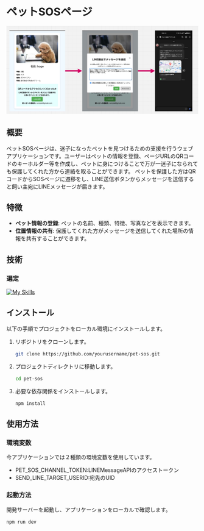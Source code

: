 # ペットSOSページ
![alt text](image-1.png)
## 概要
ペットSOSページは、迷子になったペットを見つけるための支援を行うウェブアプリケーションです。ユーザーはペットの情報を登録、ページURLのQRコードのキーホルダー等を作成し、ペットに身につけることで万が一迷子になられても保護してくれた方から連絡を取ることができます。
ペットを保護した方はQRコードからSOSページに遷移をし、LINE送信ボタンからメッセージを送信すると飼い主宛にLINEメッセージが届きます。

## 特徴
- **ペット情報の登録**: ペットの名前、種類、特徴、写真などを表示できます。
- **位置情報の共有**: 保護してくれた方がメッセージを送信してくれた場所の情報を共有することができます。

## 技術
### 選定

[![My Skills](https://skillicons.dev/icons?i=nuxt,nodejs,ts)](https://skillicons.dev)

## インストール
以下の手順でプロジェクトをローカル環境にインストールします。

1. リポジトリをクローンします。
    ```bash
    git clone https://github.com/yourusername/pet-sos.git
    ```
2. プロジェクトディレクトリに移動します。
    ```bash
    cd pet-sos
    ```
3. 必要な依存関係をインストールします。
    ```bash
    npm install
    ```

## 使用方法
### 環境変数
今アプリケーションでは２種類の環境変数を使用しています。
- PET_SOS_CHANNEL_TOKEN:LINEMessageAPIのアクセストークン
- SEND_LINE_TARGET_USERID:宛先のUID
### 起動方法
開発サーバーを起動し、アプリケーションをローカルで確認します。
```bash
npm run dev
```
